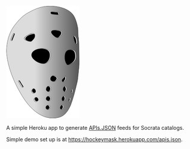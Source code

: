![Hockey Mask](hockeymask.png)

A simple Heroku app to generate [APIs.JSON](http://apisjson.org/) feeds for Socrata catalogs.

Simple demo set up is at <https://hockeymask.herokuapp.com/apis.json>.
